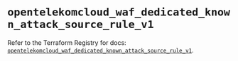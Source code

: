 # `opentelekomcloud_waf_dedicated_known_attack_source_rule_v1`

Refer to the Terraform Registry for docs: [`opentelekomcloud_waf_dedicated_known_attack_source_rule_v1`](https://registry.terraform.io/providers/opentelekomcloud/opentelekomcloud/1.36.28/docs/resources/waf_dedicated_known_attack_source_rule_v1).
